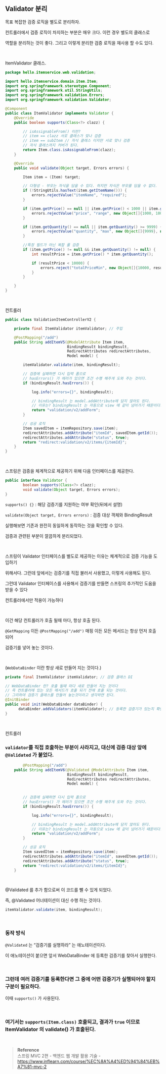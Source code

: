 ## Validator 분리

목표
복잡한 검증 로직을 별도로 분리하자.

컨트롤러에서 검증 로직이 차지하는 부분은 매우 크다. 이런 경우 별도의 클래스로 

역할을 분리하는 것이 좋다. 그리고 이렇게 분리한 검증 로직을 재사용 할 수도 있다.

<br/>

ItemValidator 클래스.

```java
package hello.itemservice.web.validation;

import hello.itemservice.domain.item.Item;
import org.springframework.stereotype.Component;
import org.springframework.util.StringUtils;
import org.springframework.validation.Errors;
import org.springframework.validation.Validator;

@Component
public class ItemValidator implements Validator {
    @Override
    public boolean supports(Class<?> clazz) {

        // isAssignableFrom() 이란?
        // item == clazz 서로 클래스가 맞나 검증
        // item == subItem // 자식 클래스 이지만 서로 맞나 검증
        // 자식 클래스까지 커버가 된다.
        return Item.class.isAssignableFrom(clazz);
    }

    @Override
    public void validate(Object target, Errors errors) {

        Item item = (Item) target;

        // 다형성 - 부모는 자식을 담을 수 있다. 하지만 자식은 부모를 담을 수 없다.
        if (!StringUtils.hasText(item.getItemName())) {
            errors.rejectValue("itemName", "required");
        }

        if (item.getPrice() == null || item.getPrice() < 1000 || item.getPrice() > 1000000) {
            errors.rejectValue("price", "range", new Object[]{1000, 1000000}, null);
        }

        if (item.getQuantity() == null || item.getQuantity() >= 9999) {
            errors.rejectValue("quantity", "max", new Object[]{9999}, null);
        }

        //특정 필드가 아닌 복합 룰 검증
        if (item.getPrice() != null && item.getQuantity() != null) {
            int resultPrice = item.getPrice() * item.getQuantity();

            if (resultPrice < 10000) {
                errors.reject("totalPriceMin", new Object[]{10000, resultPrice}, null);
            }
        }

    }
}
```

<br/>

컨트롤러

```java
public class ValidationItemControllerV2 {

    private final ItemValidator itemValidator; // 주입   

    @PostMapping("/add")
    public String addItemV5(@ModelAttribute Item item,
                            BindingResult bindingResult,
                            RedirectAttributes redirectAttributes,
                            Model model) {

        itemValidator.validate(item, bindingResult);

        // 검증에 실패하면 다시 입력 폼으로
        // hasErrors() 가 에러가 있으면 조건 수행 해주게 도와 주는 것이다.
        if (bindingResult.hasErrors()) {

            log.info("errors={}", bindingResult);

            // bindingResult 는 model.addAttribute에 담지 않아도 된다.
            // 이유는? bindingResult 는 자동으로 view 에 같이 넘어가기 때문이다.
            return "validation/v2/addForm";
        }

        // 성공 로직
        Item savedItem = itemRepository.save(item);
        redirectAttributes.addAttribute("itemId", savedItem.getId());
        redirectAttributes.addAttribute("status", true);
        return "redirect:validation/v2/items/{itemId}";
    }
}
```

<br/>

스프링은 검증을 체계적으로 제공하기 위해 다음 인터페이스를 제공한다.

```java
public interface Validator {
		boolean supports(Class<?> clazz);
		void validate(Object target, Errors errors);
}
```

`supports() {}` : 해당 검증기를 지원하는 여부 확인(뒤에서 설명)


`validate(Object target, Errors errors)` : 검증 대상 객체와 BindingResult

실행해보면 기존과 완전히 동일하게 동작하는 것을 확인할 수 있다. 

검증과 관련된 부분이 깔끔하게 분리되었다.

<br/>

스프링이 Validator 인터페이스를 별도로 제공하는 이유는 체계적으로 검증 기능을 도입하기 

위해서다. 그런데 앞에서는 검증기를 직접 불러서 사용했고, 이렇게 사용해도 된다. 

그런데 Validator 인터페이스를 사용해서 검증기를 만들면 스프링의 추가적인 도움을 받을 수 있다

컨트롤러에서만 적용이 가능하다

<br/>

이건 해당 컨트롤러가 호출 될때 마다, 항상 호출 된다.

`@GetMapping` 이든 `@PostMapping("/add")` 매핑 이든 모든 메서드는 항상 먼저 호출 되어

검증기를 넣어 놓는 것이다.

<br/>

(`WebDataBinder` 이란 항상 새로 만들어 지는 것이다.)

```java
private final ItemValidator itemValidator; // 검증 클래스 DI

// WebDataBinder 란? 호출 될때 마다 새로 만들어 지는 것이다
// 즉 컨트롤러에 있는 모든 메서드가 호출 되기 전에 호출 되는 것이다.
// 그리하여 검증기 클래스를 만들어 놓는것이라고 생각하면 된다.
@InitBinder
public void init(WebDataBinder dataBinder) { 
      dataBinder.addValidators(itemValidator); // 등록한 검증기가 있는지 확인
}
```

<br/>

컨트롤러

### `validator`를 직접 호출하는 부분이 사라지고, 대신에 검증 대상 앞에 `@Validated` 가 붙었다.

```java
		@PostMapping("/add")
    public String addItemV6(@Validated @ModelAttribute Item item,
                            BindingResult bindingResult,
                            RedirectAttributes redirectAttributes,
                            Model model) {

       
        // 검증에 실패하면 다시 입력 폼으로
        // hasErrors() 가 에러가 있으면 조건 수행 해주게 도와 주는 것이다.
        if (bindingResult.hasErrors()) {

            log.info("errors={}", bindingResult);

            // bindingResult 는 model.addAttribute에 담지 않아도 된다.
            // 이유는? bindingResult 는 자동으로 view 에 같이 넘어가기 때문이다.
            return "validation/v2/addForm";
        }

        // 성공 로직
        Item savedItem = itemRepository.save(item);
        redirectAttributes.addAttribute("itemId", savedItem.getId());
        redirectAttributes.addAttribute("status", true);
        return "redirect:validation/v2/items/{itemId}";
    }
```

<br/>

@Validated 를 추가 함으로써 이 코드를 뺄 수 있게 되었다.

즉, @Validated 어너테이션이 대신 수행 하는 것이다.

```java
itemValidator.validate(item, bindingResult);
```

<br/>

### 동작 방식

`@Validated` 는 “검증기를 실행하라” 는 애노테이션이다.

이 애노테이션이 붙으면 앞서 WebDataBinder 에 등록한 검증기를 찾아서 실행한다. 

<br/>

### 그런데 여러 검증기를 등록한다면 그 중에 어떤 검증기가 실행되어야 할지 구분이 필요하다. 

이때 `supports()` 가 사용된다.

<br/>

### 여기서는 `supports(Item.class)` 호출되고, 결과가 `true` 이므로 ItemValidator 의 validate() 가 호출된다.

<br/>

>**Reference** <br/>스프링 MVC 2편 - 백엔드 웹 개발 활용 기술 - https://www.inflearn.com/course/%EC%8A%A4%ED%94%84%EB%A7%81-mvc-2